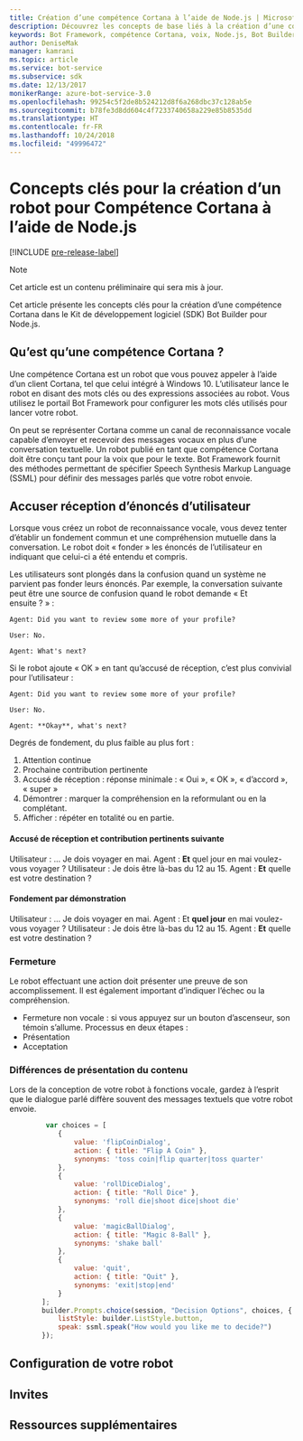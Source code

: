 ```yaml
---
title: Création d’une compétence Cortana à l’aide de Node.js | Microsoft Docs
description: Découvrez les concepts de base liés à la création d’une compétence Cortana dans le Kit de développement logiciel (SDK) Bot Builder pour Node.js.
keywords: Bot Framework, compétence Cortana, voix, Node.js, Bot Builder, Kit de développement logiciel (SDK), concepts clés, concepts fodamentaux
author: DeniseMak
manager: kamrani
ms.topic: article
ms.service: bot-service
ms.subservice: sdk
ms.date: 12/13/2017
monikerRange: azure-bot-service-3.0
ms.openlocfilehash: 99254c5f2de8b524212d8f6a268dbc37c128ab5e
ms.sourcegitcommit: b78fe3d8dd604c4f7233740658a229e85b8535dd
ms.translationtype: HT
ms.contentlocale: fr-FR
ms.lasthandoff: 10/24/2018
ms.locfileid: "49996472"
---
```

# <a name="key-concepts-for-building-a-bot-for-cortana-skills-using-nodejs"></a>Concepts clés pour la création d’un robot pour Compétence Cortana à l’aide de Node.js
 
[!INCLUDE [pre-release-label](../includes/pre-release-label-v3.md)]

> [!NOTE]
> Cet article est un contenu préliminaire qui sera mis à jour.

Cet article présente les concepts clés pour la création d’une compétence Cortana dans le Kit de développement logiciel (SDK) Bot Builder pour Node.js. 

## <a name="what-is-a-cortana-skill"></a>Qu’est qu’une compétence Cortana ?
Une compétence Cortana est un robot que vous pouvez appeler à l’aide d’un client Cortana, tel que celui intégré à Windows 10. L’utilisateur lance le robot en disant des mots clés ou des expressions associées au robot. Vous utilisez le portail Bot Framework pour configurer les mots clés utilisés pour lancer votre robot. 

On peut se représenter Cortana comme un canal de reconnaissance vocale capable d’envoyer et recevoir des messages vocaux en plus d’une conversation textuelle. Un robot publié en tant que compétence Cortana doit être conçu tant pour la voix que pour le texte. Bot Framework fournit des méthodes permettant de spécifier Speech Synthesis Markup Language (SSML) pour définir des messages parlés que votre robot envoie.

## <a name="acknowledge-user-utterances"></a>Accuser réception d’énoncés d’utilisateur 

<!-- Establishing conversational understanding -->
<!-- Placeholder: In this section, describe how you have to write your speech to sound natural -->


Lorsque vous créez un robot de reconnaissance vocale, vous devez tenter d’établir un fondement commun et une compréhension mutuelle dans la conversation. Le robot doit « fonder » les énoncés de l’utilisateur en indiquant que celui-ci a été entendu et compris.

Les utilisateurs sont plongés dans la confusion quand un système ne parvient pas fonder leurs énoncés. Par exemple, la conversation suivante peut être une source de confusion quand le robot demande « Et ensuite ? » :

```
Agent: Did you want to review some more of your profile?

User: No.

Agent: What's next?
```

Si le robot ajoute « OK » en tant qu’accusé de réception, c’est plus convivial pour l’utilisateur :

```
Agent: Did you want to review some more of your profile?

User: No.

Agent: **Okay**, what's next?
```


Degrés de fondement, du plus faible au plus fort :
1. Attention continue
2. Prochaine contribution pertinente
3. Accusé de réception : réponse minimale : « Oui », « OK », « d’accord », « super »
4. Démontrer : marquer la compréhension en la reformulant ou en la complétant.
5. Afficher : répéter en totalité ou en partie.

#### <a name="acknowledgement-and-next-relevant-contribution"></a>Accusé de réception et contribution pertinents suivante
Utilisateur : ... Je dois voyager en mai.
Agent : **Et** quel jour en mai voulez-vous voyager ?
Utilisateur : Je dois être là-bas du 12 au 15.
Agent : **Et** quelle est votre destination ?

#### <a name="grounding-by-demonstration"></a>Fondement par démonstration
Utilisateur : ... Je dois voyager en mai.
Agent : Et **quel jour** en mai voulez-vous voyager ?
Utilisateur : Je dois être là-bas du 12 au 15.
Agent : **Et** quelle est votre destination ?


### <a name="closure"></a>Fermeture

Le robot effectuant une action doit présenter une preuve de son accomplissement.
Il est également important d’indiquer l’échec ou la compréhension. 
* Fermeture non vocale : si vous appuyez sur un bouton d’ascenseur, son témoin s’allume.
Processus en deux étapes :
* Présentation 
* Acceptation


### <a name="differences-in-content-presentation"></a>Différences de présentation du contenu
Lors de la conception de votre robot à fonctions vocale, gardez à l’esprit que le dialogue parlé diffère souvent des messages textuels que votre robot envoie.
<!-- If there are differences in what the bot will say, in the text vs the speak fields of a prompt or in a waterfall, for example, discuss them here.

## Speech

You bot uses the **session.say** method to speak to the user. The speak method has three overloads:
* If you pass only one parameter to **session.say**, it can be a text parameter.
* If you pass two parameters to **session.say**, it can take text and SSML.
* If you pass three parameters, the third parameter takes an options structure that specifies all the options you can pass to build an **IMessage** object.

```javascript
var bot = new builder.UniversalBot(connector, function (session) {
    session.say("Hello... I'm a decision making bot.'.", 
        ssml.speak("Hello. I can help you answer all of life's tough questions."));
    session.replaceDialog('rootMenu');
});

```
## Speech in messages

The **IMessage** object provides a **speak** property for SSML. It can be used to play a .wav file.

The **inputHint** property helps indicate to Cortana whether your bot is expecting input. If you're using a built-in prompt, this value is automatically set to the default of **expectingInput**.

The **inputHint** property can take the following values: 
* **expectingInput**: Indicates that the bot is actively expecting a response from the user. Cortana listens for the user to speak into the microphone.
* **acceptingInput**: Indicates that the bot is passively ready for input but is not waiting on a response. Cortana accepts input from the user if the user holds down the microphone button.
* **ignoringInput**: Cortana is ignoring input. Your bot may send this hint if it is actively processing a request and will ignore input from users until the request is complete.

Prompts can take a `speak:` or `retrySpeak` option.

```javascript
        builder.Prompts.choice(session, "Decision Options", choices, {
            listStyle: builder.ListStyle.button,
            speak: ssml.speak("How would you like me to decide?")
        });
```

Prompts.number has *ordinal support*, meaning that you can say "the last", "the first", "the next-to-last" to choose an item in a list.




## Using synonyms

<!-- Axl Rose example -->     
```javascript   
         var choices = [
            { 
                value: 'flipCoinDialog',
                action: { title: "Flip A Coin" },
                synonyms: 'toss coin|flip quarter|toss quarter'
            },
            {
                value: 'rollDiceDialog',
                action: { title: "Roll Dice" },
                synonyms: 'roll die|shoot dice|shoot die'
            },
            {
                value: 'magicBallDialog',
                action: { title: "Magic 8-Ball" },
                synonyms: 'shake ball'
            },
            {
                value: 'quit',
                action: { title: "Quit" },
                synonyms: 'exit|stop|end'
            }
        ];
        builder.Prompts.choice(session, "Decision Options", choices, {
            listStyle: builder.ListStyle.button,
            speak: ssml.speak("How would you like me to decide?")
        });
```


## <a name="configuring-your-bot"></a>Configuration de votre robot

## <a name="prompts"></a>Invites


## <a name="additional-resources"></a>Ressources supplémentaires

[CortanaGetstarted]: /cortana/getstarted
[SSMLRef]: https://msdn.microsoft.com/en-us/library/hh378377(v=office.14).aspx
